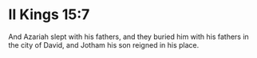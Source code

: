 # II Kings 15:7

And Azariah slept with his fathers, and they buried him with his fathers in the city of David, and Jotham his son reigned in his place.

